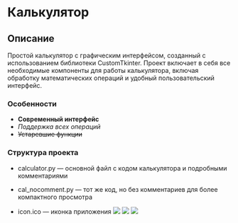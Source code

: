 # Калькулятор

## Описание
Простой калькулятор с графическим интерфейсом, созданный с использованием библиотеки CustomTkinter. Проект включает в себя все необходимые компоненты для работы калькулятора, включая обработку математических операций и удобный пользовательский интерфейс.

### Особенности
* **Современный интерфейс**
* *Поддержка всех операций*
* ~~Устаревшие функции~~

### Структура проекта
* calculator.py — основной файл с кодом калькулятора и подробными комментариями

* cal_nocomment.py — тот же код, но без комментариев для более компактного просмотра

* icon.ico — иконка приложения
![](images/python-projects/Pet-проект/Калькулятор/images/Calculator.jpg)
![](images/screenshot2.png)
![](images/screenshot3.png)

